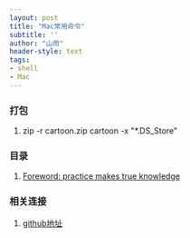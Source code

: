 ```yaml
---
layout: post
title: "Mac常用命令"
subtitle: ''
author: "山雨"
header-style: text
tags:
- shell
- Mac
---
```


### 打包

1. zip -r cartoon.zip cartoon -x "*.DS_Store"


### 目录
1. [Foreword: practice makes true knowledge](www.zekyun.com)

### 相关连接

1. [github地址](github.com/fadoers)







